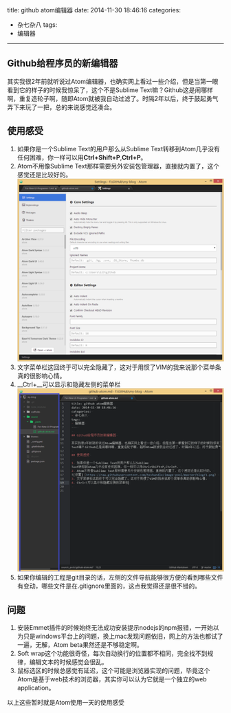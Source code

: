 title: github atom编辑器
date: 2014-11-30 18:46:16
categories:
- 杂七杂八
tags:
- 编辑器

---

## Github给程序员的新编辑器

其实我很2年前就听说过Atom编辑器，也确实网上看过一些介绍，但是当第一眼看到它的样子的时候我惊呆了，这个不是Sublime Text嘛？Github这是闹哪样啊，重复造轮子啊，随即Atom就被我自动过滤了。时隔2年以后，终于鼓起勇气弄下来玩了一把，总的来说感觉还凑合。

<!-- more -->

## 使用感受

1. 如果你是一个Sublime Text的用户那么从Sublime Text转移到Atom几乎没有任何困难，你一样可以用**Ctrl+Shift+P**,**Ctrl+P**。
2. Atom不用像Sublime Text那样需要另外安装包管理器，直接就内置了，这个感觉还是比较好的。![设置](https://raw.githubusercontent.com/hxshandle/image-pool/master/blog/1.PNG)
3. 文字菜单栏这回终于可以完全隐藏了，这对于用惯了VIM的我来说那个菜单条真的很影响心情。
4. __Ctrl+\__可以显示和隐藏左侧的菜单栏![设置](https://raw.githubusercontent.com/hxshandle/image-pool/master/blog/2.PNG)
5. 如果你编辑的工程是git目录的话，左侧的文件导航能够很方便的看到哪些文件有变动，哪些文件是在.gitignore里面的，这点我觉得还是很不错的。

## 问题
1. 安装Emmet插件的时候始终无法成功安装提示nodejs的npm报错，一开始以为只是windows平台上的问题，换上mac发现问题依旧，网上的方法也都试了一遍，无解，Atom beta果然还是不够稳定啊。
2. Soft wrap这个功能很奇怪，每次自动换行的位置都不相同，完全找不到规律，编辑文本的时候感觉会很乱。
3. 鼠标选区的时候总感觉有延迟，这个可能是浏览器实现的问题，毕竟这个Atom是基于web技术的浏览器，其实你可以认为它就是一个独立的web application。

以上这些暂时就是Atom使用一天的使用感受
